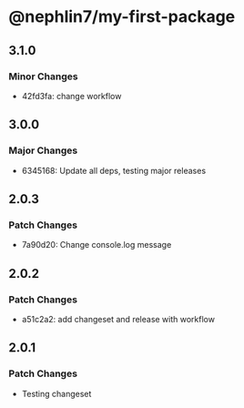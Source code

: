 # @nephlin7/my-first-package

## 3.1.0

### Minor Changes

- 42fd3fa: change workflow

## 3.0.0

### Major Changes

- 6345168: Update all deps, testing major releases

## 2.0.3

### Patch Changes

- 7a90d20: Change console.log message

## 2.0.2

### Patch Changes

- a51c2a2: add changeset and release with workflow

## 2.0.1

### Patch Changes

- Testing changeset
